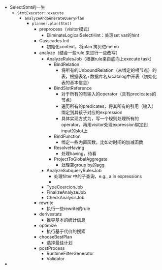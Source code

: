- SelectStmt的一生
	- `StmtExecutor::execute`
		- `analyzeAndGenerateQueryPlan`
			- `planner.plan(Stmt)`
				- preprocess（visitor模式）
					- EliminateLogicalSelectHint：处理set var的hint
				- Casscades Init
					- 初始化context，将plan 拷贝进memo
				- analyze（结合一些rule 来进行一些改写）
					- AnalyzeRulesJob（根据rule来自底向上execute task）
						- BindRelation
							- 将所有的UnboundRelation（未绑定的根节点）的表，根据表名+数据库名从catalog中开表（初始化表的基本信息）
						- BindSlotReference
							- 对于所有的有输入的operator（具有predicates的节点）
							- 遍历所有的predicates，将其所有的引用（输入）绑定到其孩子对应的expression
							- 具体实现方式为，写一个规则处理所有的operator，再用visitor处理expression绑定到input的slot上
						- BindFunction
							- 绑定一些内置函数，比如对时间的加减函数
						- ResolveHaving
							- 处理having，待看
						- ProjectToGlobalAggregate
							- 处理空group by的agg
					- AnalyzeSubqueryRulesJob
						- 处理filter 中的子查询，e.g., a in expressions
						-
					- TypeCoercionJob
					- FinalizeAnalyzeJob
					- CheckAnalysisJob
				- rewrite
					- 执行一些rewrite的rule
				- derivestats
					- 推导基本的统计信息
				- optimize
					- 执行基于代价的搜索
				- chooseBestPlan
					- 选择最佳计划
				- postProcess
					- RuntimeFilterGenerator
					- Validator
-